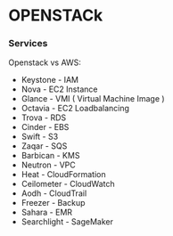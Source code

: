 # OPENSTACk

### Services
Openstack vs AWS:
* Keystone - IAM
* Nova - EC2 Instance
* Glance - VMI ( Virtual Machine Image )
* Octavia - EC2 Loadbalancing
* Trova - RDS
* Cinder - EBS
* Swift - S3
* Zaqar - SQS
* Barbican - KMS
* Neutron - VPC
* Heat - CloudFormation
* Ceilometer - CloudWatch
* Aodh - CloudTrail
* Freezer - Backup
* Sahara - EMR
* Searchlight - SageMaker
